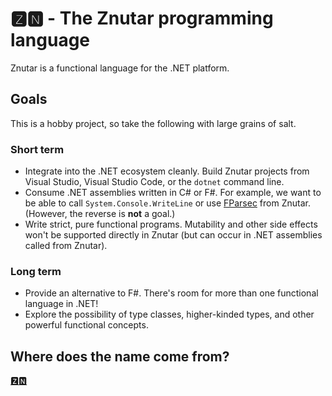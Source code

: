 ﻿# 🆉🅽 - The Znutar programming language

Znutar is a functional language for the .NET platform.

## Goals

This is a hobby project, so take the following with large grains of salt.

### Short term

* Integrate into the .NET ecosystem cleanly. Build Znutar projects from Visual Studio, Visual Studio Code, or the `dotnet` command line.
* Consume .NET assemblies written in C# or F#. For example, we want to be able to call `System.Console.WriteLine` or use [FParsec](https://www.quanttec.com/fparsec/) from Znutar. (However, the reverse is **not** a goal.)
* Write strict, pure functional programs. Mutability and other side effects won't be supported directly in Znutar (but can occur in .NET assemblies called from Znutar).

### Long term

* Provide an alternative to F#. There's room for more than one functional language in .NET!
* Explore the possibility of type classes, higher-kinded types, and other powerful functional concepts.

## Where does the name come from?

[🆉🅽](http://www.sjgames.com/awfulgreen/)

